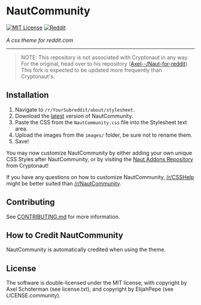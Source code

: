 # NautCommunity

<a href="http://choosealicense.com/licenses/mit/"><img src="https://img.shields.io/badge/license-MIT-red.svg?style=flat" alt="MIT License"></a>
<a href="https://www.reddit.com/r/NautCommunity/"><img src="https://img.shields.io/reddit/subreddit-subscribers/NautCommunity.svg?color=orange&label=reddit&logo=reddit" alt="Reddit"></a>
<br />
<br />
<i>A css theme for reddit.com</i>
<hr />

> NOTE: This repository is not associated with Cryptonaut in any way. For the original, head over to his repository ([Axel--/Naut-for-reddit](https://github.com/Axel--/Naut-for-reddit)). This fork is expected to be updated more frequently than Cryptonaut's.

## Installation

1. Navigate to `/r/YourSubreddit/about/stylesheet`.
2. Download the [latest](https://github.com/NautCommunity/Naut/archive/refs/tags/v0.2.0.zip) version of NautCommunity.
3. Paste the CSS from the `NautCommunity.css` file into the Stylesheet text area.
2. Upload the images from the `images/` folder, be sure not to rename them.
5. Save!

You may now customize NautCommunity by either adding your own unique CSS Styles after NautCommunity, or by visiting the [Naut Addons Repository](https://github.com/Axel--/Naut-for-reddit/tree/master/Addons) from Cryptonaut!

If you have any questions on how to customize NautCommunity, [/r/CSSHelp](https://www.reddit.com/r/csshelp) might be better suited than [/r/NautCommunity](https://www.reddit.com/r/NautCommunity).

## Contributing

See [CONTRIBUTING.md](https://github.com/ElijahPepe/NautCommunity/blob/master/CONTRIBUTING.md) for more information.

## How to Credit NautCommunity

NautCommunity is automatically credited when using the theme.

## License

The software is double-licensed under the MIT license, with copyright by Axel Schoterman (see license.txt), and copyright by ElijahPepe (see LICENSE.community).
